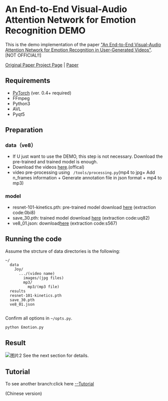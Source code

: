 # An End-to-End Visual-Audio Attention Network for Emotion Recognition DEMO



This is the demo implementation of the paper ["An End-to-End Visual-Audio Attention Network for Emotion Recognition in User-Generated Videos"](https://www.aiide.org/ojs/index.php/AAAI/article/view/5364). [NOT OFFICIAL!!]

[Original Paper Project Page](https://github.com/maysonma/VAANet) | [Paper](https://www.aiide.org/ojs/index.php/AAAI/article/view/5364)


## Requirements
* [PyTorch](http://pytorch.org/) (ver. 0.4+ required)
* FFmpeg
* Python3
* AVL
* Pyqt5

## Preparation

### data（ve8）
* If U just want to use the DEMO, this step is not necessary. Download the pre-trained and trained model is enough.
* Download the videos [here](https://drive.google.com/drive/u/1/folders/0B5peJ1MHnIWGd3pFbzMyTG5BSGs).(offical)
* video pre-processing using ``` /tools/processing.py```(mp4 to jpg+ Add n_frames information + Generate annotation file in json format + mp4 to mp3)

### model
* resnet-101-kinetics.pth:  pre-trained model download [here](https://pan.baidu.com/s/1gi01VMev8WWwMGihdbI-Ow) (extraction code:0bi8)
* save_30.pth:  trained model download [here](https://pan.baidu.com/s/1qJGtjTwh3D90uUZCh0D5Jw) (extraction code:uq82)
* ve8_01.json: download[here](https://pan.baidu.com/s/1mjCgxD82J4ORn5BtzZOqcA) (extraction code:s567)

## Running the code
Assume the strcture of data directories is the following:
```misc
~/
  data
    Joy/
      .../(video name)
        images/(jpg files)
        mp3/
          mp3/(mp3 file)
  results
  resnet-101-kinetics.pth
  save_30.pth
  ve8_01.json
  
```

Confirm all options in ```~/opts.py```.
```bash
python Emotion.py
```

## Result
![图片2](https://user-images.githubusercontent.com/60317828/129351229-7cebb23c-c1dc-4c94-a84f-b0b3394573af.png)
See the next section for details.

## Tutorial
To see another branch:click here [--Tutorial](https://github.com/Robin-WZQ/multimodel-emotion-recongnition-DEMO/tree/main)
 
(Chinese version)
